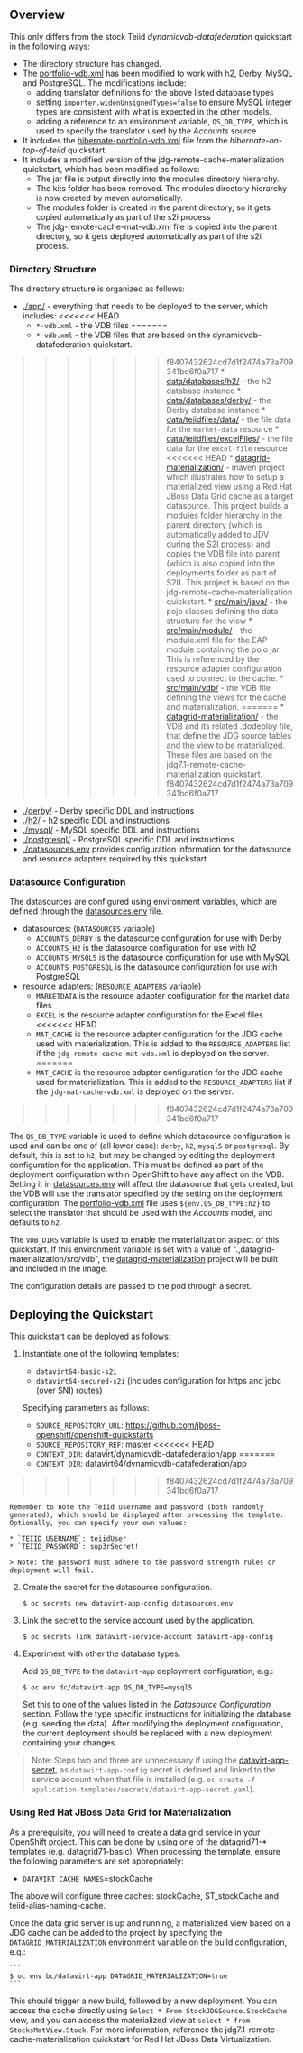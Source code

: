 ## Overview

This only differs from the stock Teiid _dynamicvdb-datafederation_ quickstart in the following ways:

* The directory structure has changed.
* The [portfolio-vdb.xml](./app/portfolio-vdb.xml) has been modified to work with h2, Derby, MySQL and PostgreSQL.  The modifications include:
    * adding translator definitions for the above listed database types
    * setting `importer.widenUnsignedTypes=false` to ensure MySQL integer types are consistent with what is expected in the other models.
    * adding a reference to an environment variable, `QS_DB_TYPE`, which is used to specify the translator  used by the _Accounts_ source
* It includes the [hibernate-portfolio-vdb.xml](./app/hibernate-portfolio-vdb.xml) file from the _hibernate-on-top-of-teiid_ quickstart.
* It includes a modified version of the jdg-remote-cache-materialization quickstart, which has been modified as follows:
    * The jar file is output directly into the modules directory hierarchy.
    * The kits folder has been removed.  The modules directory hierarchy is now created by maven automatically.
    * The modules folder is created in the parent directory, so it gets copied automatically as part of the s2i process
    * The jdg-remote-cache-mat-vdb.xml file is copied into the parent directory, so it gets deployed automatically as part of the s2i process.

### Directory Structure

The directory structure is organized as follows:

* [./app/](./app) - everything that needs to be deployed to the server, which includes:
<<<<<<< HEAD
    * `*-vdb.xml` - the VDB files
=======
    * `*-vdb.xml` - the VDB files that are based on the dynamicvdb-datafederation quickstart.
>>>>>>> f8407432624cd7d1f2474a73a709341bd6f0a717
    * [data/databases/h2/](./app/data/databases/h2) - the h2 database instance
    * [data/databases/derby/](./app/data/databases/derby) - the Derby database instance
    * [data/teiidfiles/data/](./app/data/teiidfiles/data) - the file data for the `market-data` resource
    * [data/teiidfiles/excelFiles/](./app/data/teiidfiles/excelFiles) - the file data for the `excel-file` resource
<<<<<<< HEAD
    * [datagrid-materialization/](./app/datagrid-materialization) - maven project which illustrates how to setup a materialized view using a Red Hat JBoss Data Grid cache as a target datasource.  This project builds a modules folder hierarchy in the parent directory (which is automatically added to JDV during the S2I process) and copies the VDB file into parent (which is also copied into the deployments folder as part of S2I).  This project is based on the jdg-remote-cache-materialization quickstart.
        * [src/main/java/](./app/datagrid-materialization/src/main/java) - the pojo classes defining the data structure for the view
        * [src/main/module/](./app/datagrid-materialization/src/main/module) - the module.xml file for the EAP module containing the pojo jar.  This is referenced by the resource adapter configuration used to connect to the cache.
        * [src/main/vdb/](./app/datagrid-materialization/src/main/vdb) - the VDB file defining the views for the cache and materialization.
=======
    * [datagrid-materialization/](./app/datagrid-materialization/src/vdb/) - the VDB and its related .dodeploy file, that define the JDG source tables and the view to be materialized. These files are based on the jdg7.1-remote-cache-materialization quickstart.
>>>>>>> f8407432624cd7d1f2474a73a709341bd6f0a717
* [./derby/](./derby) - Derby specific DDL and instructions
* [./h2/](./h2) - h2 specific DDL and instructions
* [./mysql/](./mysql) - MySQL specific DDL and instructions
* [./postgresql/](./postgresql) - PostgreSQL specific DDL and instructions
* [./datasources.env](./datasources.env) provides configuration information for the datasource and resource adapters required by this quickstart

### Datasource Configuration

The datasources are configured using environment variables, which are defined through the [datasources.env](./datasources.env) file.
* datasources: (`DATASOURCES` variable)
    * `ACCOUNTS_DERBY` is the datasource configuration for use with Derby
    * `ACCOUNTS_H2` is the datasource configuration for use with h2
    * `ACCOUNTS_MYSQL5` is the datasource configuration for use with MySQL
    * `ACCOUNTS_POSTGRESQL` is the datasource configuration for use with PostgreSQL
* resource adapters: (`RESOURCE_ADAPTERS` variable)
    * `MARKETDATA` is the resource adapter configuration for the market data files
    * `EXCEL` is the resource adapter configuration for the Excel files
<<<<<<< HEAD
    * `MAT_CACHE` is the resource adapter configuration for the JDG cache used with materialization.  This is added to the `RESOURCE_ADAPTERS` list if the `jdg-remote-cache-mat-vdb.xml` is deployed on the server.
=======
    * `MAT_CACHE` is the resource adapter configuration for the JDG cache used for materialization.  This is added to the `RESOURCE_ADAPTERS` list if the `jdg-mat-cache-vdb.xml` is deployed on the server.
>>>>>>> f8407432624cd7d1f2474a73a709341bd6f0a717

The `QS_DB_TYPE` variable is used to define which datasource configuration is used and can be one of (all lower case): `derby`, `h2`, `mysql5` or `postgresql`.  By default, this is set to `h2`, but may be changed by editing the deployment configuration for the application.  This must be defined as part of the deployment configuration within OpenShift to have any affect on the VDB.  Setting it in [datasources.env](./datasources.env) will affect the datasource that gets created, but the VDB will use the translator specified by the setting on the deployment configuration.  The [portfolio-vdb.xml](./app/portfolio-vdb.xml) file uses `${env.QS_DB_TYPE:h2}` to select the translator that should be used with the _Accounts_ model, and defaults to `h2`.

The `VDB_DIRS` variable is used to enable the materialization aspect of this quickstart.  If this environment variable is set with a value of ".,datagrid-materialization/src/vdb", the [datagrid-materialization](./app/datagrid-materialization) project will be built and included in the image.

The configuration details are passed to the pod through a secret.

## Deploying the Quickstart

This quickstart can be deployed as follows:

1.  Instantiate one of the following templates:

    * `datavirt64-basic-s2i`
    * `datavirt64-secured-s2i` (includes configuration for https and jdbc (over SNI) routes)

    Specifying parameters as follows:

    * `SOURCE_REPOSITORY_URL`: https://github.com/jboss-openshift/openshift-quickstarts
    * `SOURCE_REPOSITORY_REF`: master
<<<<<<< HEAD
    * `CONTEXT_DIR`: datavirt/dynamicvdb-datafederation/app
=======
    * `CONTEXT_DIR`: datavirt64/dynamicvdb-datafederation/app
>>>>>>> f8407432624cd7d1f2474a73a709341bd6f0a717

    Remember to note the Teiid username and password (both randomly generated), which should be displayed after processing the template.  Optionally, you can specify your own values:

    * `TEIID_USERNAME`: teiidUser
    * `TEIID_PASSWORD`: sup3rSecret!

    > Note: the password must adhere to the password strength rules or deployment will fail.

2.  Create the secret for the datasource configuration.

    ```
    $ oc secrets new datavirt-app-config datasources.env
    ```

3.  Link the secret to the service account used by the application.

    ```
    $ oc secrets link datavirt-service-account datavirt-app-config
    ```

4.  Experiment with other the database types.

    Add `QS_DB_TYPE` to the `datavirt-app` deployment configuration, e.g.:

    ```
    $ oc env dc/datavirt-app QS_DB_TYPE=mysql5
    ```

    Set this to one of the values listed in the _Datasource Configuration_ section.  Follow the type specific instructions for initializing the database (e.g. seeding the data).  After modifying the deployment configuration, the current deployment should be replaced with a new deployment containing your changes.

> Note: Steps two and three are unnecessary if using the [datavirt-app-secret](https://github.com/jboss-openshift/application-templates/blob/master/secrets/datavirt-app-secret.yaml), as `datavirt-app-config` secret is defined and linked to the service account when that file is installed (e.g. `oc create -f application-templates/secrets/datavirt-app-secret.yaml`).

### Using Red Hat JBoss Data Grid for Materialization

As a prerequisite, you will need to create a data grid service in your OpenShift project.  This can
be done by using one of the datagrid71-* templates (e.g. datagrid71-basic).  When processing the template,
ensure the following parameters are set appropriately:

* `DATAVIRT_CACHE_NAMES`=stockCache

The above will configure three caches: stockCache, ST_stockCache and teiid-alias-naming-cache.

Once the data grid server is up and running, a materialized view based on a JDG cache can be added to the project by specifying the `DATAGRID_MATERIALIZATION` environment variable on the build configuration, e.g.:

    ```
    $ oc env bc/datavirt-app DATAGRID_MATERIALIZATION=true
    ```

This should trigger a new build, followed by a new deployment.  You can access the cache directly using `Select * From StockJDGSource.StockCache` view, and you can access the materialized view at `select * from StocksMatView.Stock`.  For more information, reference the jdg7.1-remote-cache-materialization quickstart for Red Hat JBoss Data Virtualization.
 
